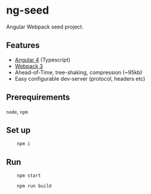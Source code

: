 # ng-seed

Angular Webpack seed project.

## Features

- [Angular 4](https://angular.io/) (Typescript)
- [Webpack 3](https://webpack.js.org/)
- Ahead-of-Time, tree-shaking, compression (~95kb)
- Easy configurable dev-server (protocol, headers etc)

## Prerequirements

`node`, `npm`

## Set up


```
    npm i
```

## Run


```
    npm start
```


```
    npm run build
```